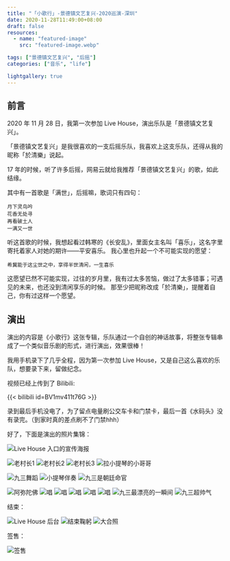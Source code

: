 ```yaml
---
title: "「小歌行」-景德镇文艺复兴-2020巡演-深圳"
date: 2020-11-28T11:49:00+08:00
draft: false
resources:
  - name: "featured-image"
    src: "featured-image.webp"

tags: ["景德镇文艺复兴", "后摇"]
categories: ["音乐", "life"]

lightgallery: true
---
```


## 前言

2020 年 11 月 28 日，我第一次参加 Live House，演出乐队是「景德镇文艺复兴」。

「景德镇文艺复兴」是我很喜欢的一支后摇乐队，我喜欢上这支乐队，还得从我的昵称「於清樂」说起。

17 年的时候，听了许多后摇，网易云就给我推荐「景德镇文艺复兴」的歌，如此结缘。

<!--more-->

其中有一首歌是「满世」，后摇嘛，歌词只有四句：

    月下灵鸟吟
    花香无处寻
    再看破土人
    一满又一世

听这首歌的时候，我想起看过韩寒的《长安乱》，里面女主名叫「喜乐」，这名字里寄托着家人对她的期许——平安喜乐。
我心里也升起一个不可能实现的愿望：

    希冀能于这尘世之中，享得半世清闲，一生喜乐

这愿望已然不可能实现，过往的岁月里，我有过太多苦恼，做过了太多错事；可遇见的未来，也还没到清闲享乐的时候。
那至少把昵称改成「於清樂」，提醒着自己，你有过这样一个愿望。

## 演出

演出的内容是《小歌行》这张专辑，乐队通过一个自创的神话故事，将整张专辑串成了一个类似音乐剧的形式，进行演出，效果很棒！

我用手机录下了几乎全程，因为第一次参加 Live House，又是自己这么喜欢的乐队，想要录下来，留做纪念。

视频已经上传到了 Bilibili:

{{< bilibili id=BV1mv411t76G >}}

录到最后手机没电了，为了留点电量刷公交车卡和门禁卡，最后一首《水码头》没有录完。（到家时真的差点刷不了门禁hhh）

好了，下面是演出的照片集锦：

![](/images/jingdezhen-renaissance-band/968138-20201128113509598-520668629.webp "Live House 入口的宣传海报")

![](/images/jingdezhen-renaissance-band/968138-20201128113624303-2016722864.webp "老村长1")
![](/images/jingdezhen-renaissance-band/968138-20201128113628764-1153463538.webp "老村长2")
![](/images/jingdezhen-renaissance-band/968138-20201128113638014-1594750779.webp "老村长3")
![](/images/jingdezhen-renaissance-band/968138-20201128114120474-1364776540.webp "拉小提琴的小哥哥")

![](/images/jingdezhen-renaissance-band/968138-20201128114814888-740961187.webp "九三舞蹈")
![](/images/jingdezhen-renaissance-band/968138-20201128114128067-1544370442.webp "小提琴伴奏")
![](/images/jingdezhen-renaissance-band/968138-20201128114139889-1898640004.webp "九三是朝廷命官")

![](/images/jingdezhen-renaissance-band/968138-20201128114147861-2104586359.webp "阿弥陀佛")
![](/images/jingdezhen-renaissance-band/968138-20201128114155271-1084407368.webp "唱")
![](/images/jingdezhen-renaissance-band/968138-20201128114227530-1597188845.webp "唱")
![](/images/jingdezhen-renaissance-band/968138-20201128114241120-99677935.webp "唱")
![](/images/jingdezhen-renaissance-band/968138-20201128114247824-172194041.webp "唱")
![](/images/jingdezhen-renaissance-band/968138-20201128114253686-145509147.webp "唱")
![](/images/jingdezhen-renaissance-band/968138-20201128114300937-1249145761.webp "九三最漂亮的一瞬间")
![](/images/jingdezhen-renaissance-band/968138-20201128114309169-866899330.webp "九三超帅气")

结束：

![](/images/jingdezhen-renaissance-band/968138-20201128114357231-542104843.webp "Live House 后台")
![](/images/jingdezhen-renaissance-band/968138-20201128114431651-1177933036.webp "结束鞠躬")
![](/images/jingdezhen-renaissance-band/968138-20201128114503863-1307895977.webp "大合照")

签售：

![](/images/jingdezhen-renaissance-band/968138-20201128114723297-452926719.webp "签售")
